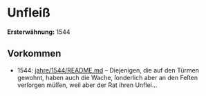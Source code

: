 # Unfleiß

**Ersterwähnung:** 1544

## Vorkommen
- 1544: [jahre/1544/README.md](../jahre/1544/README.md) – Diejenigen, die auf den Türmen gewohnt, haben auch
die Wache, ſonderlich aber an den Feſten verſorgen müſſen,
weil aber der Rat ihren Unflei...
